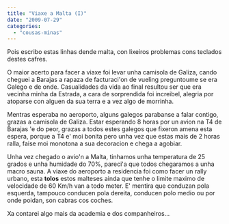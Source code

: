 ```yaml
---
title: "Viaxe a Malta (I)"
date: "2009-07-29"
categories: 
  - "cousas-minas"
---
```


Pois escribo estas linhas dende malta, con lixeiros problemas cons teclados destes cafres.

O maior acerto para facer a viaxe foi levar unha camisola de Galiza, cando cheguei a Barajas a rapaza de facturaci'on de vueling preguntoume se era Galego e de onde. Casualidades da vida ao final resultou ser que era vecinha minha da Estrada, a cara de sorprendida foi increibel, alegria por atoparse con alguen da sua terra e a vez algo de morrinha.

Mentras esperaba no aeroporto, alguns galegos parabanse a falar contigo, grazas a camisola de Galiza. Estar esperando 8 horas por un avion na T4 de Barajas 'e do peor, grazas a todos estes galegos que fixeron amena esta espera, porque a T4 e' moi bonita pero unha vez que estas mais de 2 horas ralla, faise moi monotona a sua decoracion e chega a agobiar.

Unha vez chegado o avio'n a Malta, tinhamos unha temperatura de 25 grados e unha humidade do 70%, pareci'a que todos chegaramos a unha macro sauna. A viaxe do aeroporto a residencia foi como facer un rally urbano, esta **tolos** estos malteses ainda que tenhe o limite maximo de velocidade de 60 Km/h van a todo meter. E' mentira que conduzan pola esquerda, tampouco conducen pola dereita, conducen polo medio ou por onde poidan, son cabras cos coches.

Xa contarei algo mais da academia e dos companheiros...
